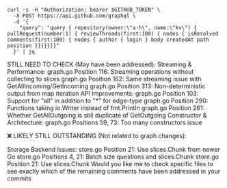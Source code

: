 ```
curl -s -H "Authorization: bearer $GITHUB_TOKEN" \
  -X POST https://api.github.com/graphql \
  -d '{
    "query": "query { repository(owner:\"a-h\", name:\"kv\") { pullRequest(number:1) { reviewThreads(first:100) { nodes { isResolved comments(first:100) { nodes { author { login } body createdAt path position }}}}}}}"
  }' | jq
```

 STILL NEED TO CHECK (May have been addressed):
Streaming & Performance:
graph.go Position 116: Streaming operations without collecting to slices
graph.go Position 162: Same streaming issue with GetAllIncoming/GetIncoming
graph.go Position 313: Non-deterministic output from map iteration
API Improvements:
graph.go Position 103: Support for "all" in addition to "*" for edge-type
graph.go Position 290: Functions taking io.Writer instead of fmt.Println
graph.go Position 261: Whether GetAllOutgoing is still duplicate of GetOutgoing
Constructor & Architecture:
graph.go Positions 59, 73: Too many constructors issue

❌ LIKELY STILL OUTSTANDING (Not related to graph changes):

Storage Backend Issues:
store.go Position 21: Use slices.Chunk from newer Go
store.go Positions 4, 21: Batch size questions and slices.Chunk
store.go Position 21: Use slices.Chunk
Would you like me to check specific files to see exactly which of the remaining comments have been addressed in your commits